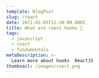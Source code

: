```yaml
---
template: BlogPost
slug: /react
date: 2021-02-05T12:30:00.000Z
title: What are react hooks 🎣
tags:
  - javascript
  - react
  - fundamentals
metaDescription: >-
  Learn more about hooks  ReactJS 
thumbnail: /images/react.png
---
```

